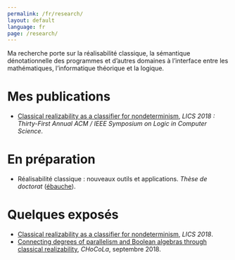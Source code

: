 ```yaml
---
permalink: /fr/research/
layout: default
language: fr
page: /research/
---
```


Ma recherche porte sur la réalisabilité classique, la sémantique dénotationnelle des programmes et d’autres domaines à l’interface entre les mathématiques, l’informatique théorique et la logique.

Mes publications
================

* [Classical realizability as a classifier for nondeterminism](/docs/geoffroy-2018-classical-realizability-classifier-for-nondeterminism.pdf), *LICS 2018 : Thirty-First Annual ACM / IEEE Symposium on Logic in Computer Science*.

En préparation
==============

* Réalisabilité classique : nouveaux outils et applications. *Thèse de doctorat* ([ébauche](/docs/these-brouillon-06-12-2018.pdf)).

Quelques exposés
================

* [Classical realizability as a classifier for nondeterminism](/docs/slides-geoffroy-2018-classical-realizability-classifier-for-nondeterminism.pdf), *LICS 2018*.
* [Connecting degrees of parallelism and Boolean algebras through classical realizability](/docs/slides-geoffroy-chocola-09-2018.pdf), *CHoCoLa*, septembre 2018.
